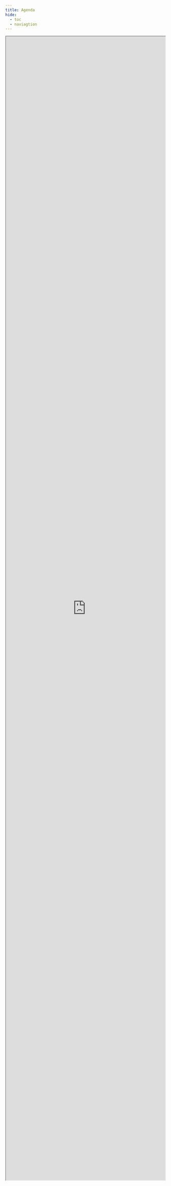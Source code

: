 ```yaml
--- 
title: Agenda
hide:
  - toc
  - naviagtion
---
```


<iframe src="https://calendar.google.com/calendar/embed?src=267efb0b743859400d40ad7c44d4b4eaa190bc982c5eefa13dd294a1f6f8053a%40group.calendar.google.com&ctz=America%2FSao_Paulo" width="100%" class="wide max-h-[35rem]" style="height: 90vh;"></iframe>
